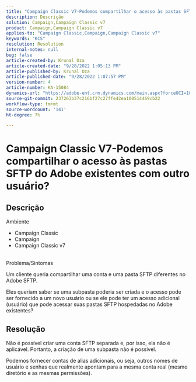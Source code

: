 ```yaml
---
title: "Campaign Classic V7-Podemos compartilhar o acesso às pastas SFTP do Adobe existentes com outro usuário?"
description: Descrição
solution: Campaign,Campaign Classic v7
product: Campaign,Campaign Classic v7
applies-to: "Campaign Classic,Campaign,Campaign Classic v7"
keywords: "KCS"
resolution: Resolution
internal-notes: null
bug: false
article-created-by: Krunal Oza
article-created-date: "9/28/2022 1:05:13 PM"
article-published-by: Krunal Oza
article-published-date: "9/28/2022 1:07:57 PM"
version-number: 4
article-number: KA-15084
dynamics-url: "https://adobe-ent.crm.dynamics.com/main.aspx?forceUCI=1&pagetype=entityrecord&etn=knowledgearticle&id=7f15fc2e-2e3f-ed11-9db1-000d3a5c1bcc"
source-git-commit: 237263b37c216bf27c27ffe42ea100514469cb22
workflow-type: tm+mt
source-wordcount: '141'
ht-degree: 7%

---
```


# Campaign Classic V7-Podemos compartilhar o acesso às pastas SFTP do Adobe existentes com outro usuário?

## Descrição

Ambiente<br>
- Campaign Classic
- Campaign
- Campaign Classic v7





<br>Problema/Sintomas<br>


Um cliente queria compartilhar uma conta e uma pasta SFTP diferentes no Adobe SFTP.

Eles queriam saber se uma subpasta poderia ser criada e o acesso pode ser fornecido a um novo usuário ou se ele pode ter um acesso adicional (usuário) que pode acessar suas pastas SFTP hospedadas no Adobe existentes?


## Resolução


Não é possível criar uma conta SFTP separada e, por isso, ela não é aplicável. Portanto, a criação de uma subpasta não é possível.

Podemos fornecer contas de alias adicionais, ou seja, outros nomes de usuário e senhas que realmente apontam para a mesma conta real (mesmo diretório e as mesmas permissões).
